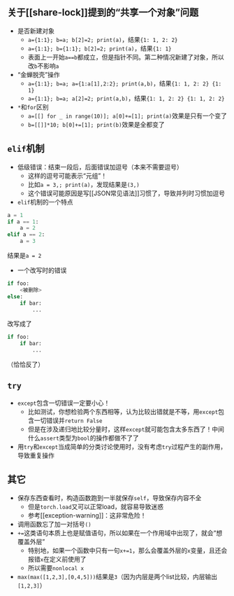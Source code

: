 ## 关于[[share-lock]]提到的“共享一个对象”问题
- 是否新建对象
  - `a={1:1}; b=a; b[2]=2; print(a)`，结果`{1: 1, 2: 2}`
  - `a={1:1}; b={1:1}; b[2]=2; print(a)`，结果`{1: 1}`
  - 表面上一开始`a==b`都成立，但是指针不同。第二种情况新建了对象，所以改`b`不影响`a`
- “金蝉脱壳”操作
  - `a={1:1}; b=a; a={1:a[1],2:2}; print(a,b)`，结果`{1: 1, 2: 2} {1: 1}`
  - `a={1:1}; b=a; a[2]=2; print(a,b)`，结果`{1: 1, 2: 2} {1: 1, 2: 2}`
- `*`和`for`区别
  - `a=[[] for _ in range(10)]; a[0]+=[1]; print(a)`效果是只有一个变了
  - `b=[[]]*10; b[0]+=[1]; print(b)`效果是全都变了
## `elif`机制
- 低级错误：结束一段后，后面错误加逗号（本来不需要逗号）
  - 这样的逗号可能表示“元组”！
  - 比如`a = 3,; print(a)`，发现结果是`(3,)`
  - 这个错误可能原因是写[[JSON常见语法]]习惯了，导致并列时习惯加逗号
- `elif`机制的一个特点
```python
a = 1
if a == 1:
    a = 2
elif a == 2:
    a = 3
```
结果是`a = 2`
- 一个改写时的错误
```python
if foo:
    <被删除>
else:
    if bar:
        ...
```
改写成了
```python
if foo:
    if bar:
        ...
```
（恰恰反了）
## `try`
- `except`包含一切错误一定要小心！
  - 比如测试，你想检验两个东西相等，认为比较出错就是不等，用`except`包含一切错误并`return False`
  - 但是在涉及递归地比较分量时，这样`except`就可能包含太多东西了！中间什么`assert`类型为`bool`的操作都做不了了
- 用`try`和`except`当成简单的分类讨论使用时，没有考虑`try`过程产生的副作用，导致重复操作
## 其它
- 保存东西查看时，构造函数跑到一半就保存`self`，导致保存内容不全
  - 但是`torch.load`又可以正常load，就容易导致迷惑
  - 参考[[exception-warning]]：这非常危险！
- 调用函数忘了加一对括号`()`
- `+=`这类语句本质上也是赋值语句，所以如果在一个作用域中出现了，就会“想覆盖外层”
  - 特别地，如果一个函数中只有一句`x+=1`，那么会覆盖外层的`x`变量，且还会报错`x`在定义前使用了
  - 所以需要`nonlocal x`
- `max(max([1,2,3],[0,4,5]))`结果是`3`（因为内层是两个list比较，内层输出`[1,2,3]`）